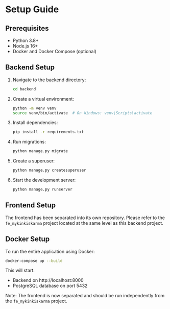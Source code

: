 # Setup Guide

## Prerequisites

- Python 3.8+
- Node.js 16+
- Docker and Docker Compose (optional)

## Backend Setup

1. Navigate to the backend directory:
   ```bash
   cd backend
   ```

2. Create a virtual environment:
   ```bash
   python -m venv venv
   source venv/bin/activate  # On Windows: venv\Scripts\activate
   ```

3. Install dependencies:
   ```bash
   pip install -r requirements.txt
   ```

4. Run migrations:
   ```bash
   python manage.py migrate
   ```

5. Create a superuser:
   ```bash
   python manage.py createsuperuser
   ```

6. Start the development server:
   ```bash
   python manage.py runserver
   ```

## Frontend Setup

The frontend has been separated into its own repository. Please refer to the `fe_mykinkiskarma` project located at the same level as this backend project.

## Docker Setup

To run the entire application using Docker:

```bash
docker-compose up --build
```

This will start:
- Backend on http://localhost:8000  
- PostgreSQL database on port 5432

Note: The frontend is now separated and should be run independently from the `fe_mykinkiskarma` project.
